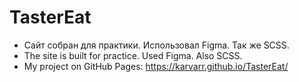# TasterEat

- Сайт собран для практики. Использовал Figma. Так же SCSS.
 - The site is built for practice. Used Figma. Also SCSS.
- My project on GitHub Pages: https://karvarr.github.io/TasterEat/

